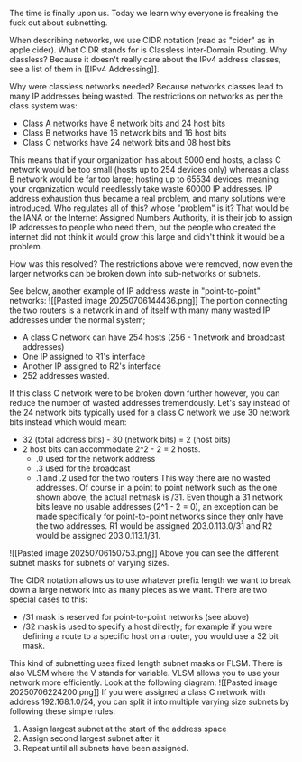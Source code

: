 The time is finally upon us. Today we learn why everyone is freaking the fuck out about subnetting.

When describing networks, we use CIDR notation (read as "cider" as in apple cider). What CIDR stands for is Classless Inter-Domain Routing. Why classless? Because it doesn't really care about the IPv4 address classes, see a list of them in [[IPv4 Addressing]]. 

Why were classless networks needed? Because networks classes lead to many IP addresses being wasted. The restrictions on networks as per the class system was:
- Class A networks have 8 network bits and 24 host bits
- Class B networks have 16 network bits and 16 host bits
- Class C networks have 24 network bits and 08 host bits

This means that if your organization has about 5000 end hosts, a class C network would be too small (hosts up to 254 devices only) whereas a class B network would be far too large; hosting up to 65534 devices, meaning your organization would needlessly take waste 60000 IP addresses. IP address exhaustion thus became a real problem, and many solutions were introduced. Who regulates all of this? whose "problem" is it? That would be the IANA or the Internet Assigned Numbers Authority, it is their job to assign IP addresses to people who need them, but the people who created the internet did not think it would grow this large and didn't think it would be a problem.

How was this resolved? The restrictions above were removed, now even the larger networks can be broken down into sub-networks or subnets.

See below, another example of IP address waste in "point-to-point" networks:
![[Pasted image 20250706144436.png]]
The portion connecting the two routers is a network in and of itself with many many wasted IP addresses under the normal system;
- A class C network can have 254 hosts (256 - 1 network and broadcast addresses)
- One IP assigned to R1's interface
- Another IP assigned to R2's interface
- 252 addresses wasted.

If this class C network were to be broken down further however, you can reduce the number of wasted addresses tremendously. Let's say instead of the 24 network bits typically used for a class C network we use 30 network bits instead which would mean:
- 32 (total address bits) - 30 (network bits) = 2 (host bits)
- 2 host bits can accommodate 2^2 - 2 = 2 hosts.
	- .0 used for the network address
	- .3 used for the broadcast
	- .1 and .2 used for the two routers
This way there are no wasted addresses. Of course in a point to point network such as the one shown above, the actual netmask is /31. Even though a 31 network bits leave no usable addresses (2^1 - 2 = 0), an exception can be made specifically for point-to-point networks since they only have the two addresses. R1 would be assigned 203.0.113.0/31 and R2 would be assigned 203.0.113.1/31.

![[Pasted image 20250706150753.png]]
Above you can see the different subnet masks for subnets of varying sizes.

The CIDR notation allows us to use whatever prefix length we want to break down a large network into as many pieces as we want. There are two special cases to this:
- /31 mask is reserved for point-to-point networks (see above)
- /32 mask is used to specify a host directly; for example if you were defining a route to a specific host on a router, you would use a 32 bit mask.

This kind of subnetting uses fixed length subnet masks or FLSM. There is also VLSM where the V stands for variable. VLSM allows you to use your network more efficiently. Look at the following diagram:
![[Pasted image 20250706224200.png]]
If you were assigned a class C network with address 192.168.1.0/24, you can split it into multiple varying size subnets by following these simple rules:
1. Assign largest subnet at the start of the address space
2. Assign second largest subnet after it
3. Repeat until all subnets have been assigned.